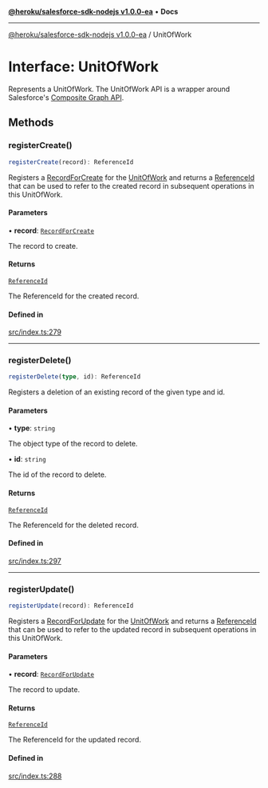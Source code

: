 [**@heroku/salesforce-sdk-nodejs v1.0.0-ea**](../README.md) • **Docs**

***

[@heroku/salesforce-sdk-nodejs v1.0.0-ea](../README.md) / UnitOfWork

# Interface: UnitOfWork

Represents a UnitOfWork.  The UnitOfWork API is a wrapper around Salesforce's [Composite Graph API](https://developer.salesforce.com/docs/atlas.en-us.api_rest.meta/api_rest/resources_composite_graph.htm).

## Methods

### registerCreate()

```ts
registerCreate(record): ReferenceId
```

Registers a [RecordForCreate](../type-aliases/RecordForCreate.md) for the [UnitOfWork](UnitOfWork.md) and returns a [ReferenceId](ReferenceId.md) that
can be used to refer to the created record in subsequent operations in this UnitOfWork.

#### Parameters

• **record**: [`RecordForCreate`](../type-aliases/RecordForCreate.md)

The record to create.

#### Returns

[`ReferenceId`](ReferenceId.md)

The ReferenceId for the created record.

#### Defined in

[src/index.ts:279](https://github.com/heroku/heroku-applink-nodejs/blob/964a49b1b7eff1b886f572faf2baab589b474aff/src/index.ts#L279)

***

### registerDelete()

```ts
registerDelete(type, id): ReferenceId
```

Registers a deletion of an existing record of the given type and id.

#### Parameters

• **type**: `string`

The object type of the record to delete.

• **id**: `string`

The id of the record to delete.

#### Returns

[`ReferenceId`](ReferenceId.md)

The ReferenceId for the deleted record.

#### Defined in

[src/index.ts:297](https://github.com/heroku/heroku-applink-nodejs/blob/964a49b1b7eff1b886f572faf2baab589b474aff/src/index.ts#L297)

***

### registerUpdate()

```ts
registerUpdate(record): ReferenceId
```

Registers a [RecordForUpdate](../type-aliases/RecordForUpdate.md) for the [UnitOfWork](UnitOfWork.md) and returns a [ReferenceId](ReferenceId.md) that can
be used to refer to the updated record in subsequent operations in this UnitOfWork.

#### Parameters

• **record**: [`RecordForUpdate`](../type-aliases/RecordForUpdate.md)

The record to update.

#### Returns

[`ReferenceId`](ReferenceId.md)

The ReferenceId for the updated record.

#### Defined in

[src/index.ts:288](https://github.com/heroku/heroku-applink-nodejs/blob/964a49b1b7eff1b886f572faf2baab589b474aff/src/index.ts#L288)
